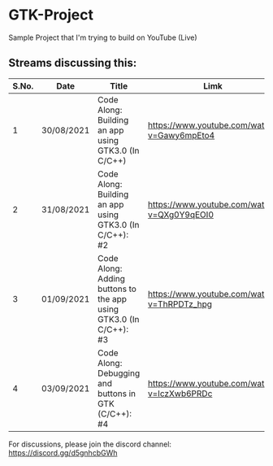 # GTK-Project
Sample Project that I'm trying to build on YouTube (Live)

## Streams discussing this:

S.No. | Date | Title | Limk |
--- | --- | --- | --- |
1 | 30/08/2021 | Code Along: Building an app using GTK3.0 (In C/C++) | https://www.youtube.com/watch?v=Gawy6mpEto4
2 | 31/08/2021 | Code Along: Building an app using GTK3.0 (In C/C++): #2 | https://www.youtube.com/watch?v=QXg0Y9qEOI0
3 | 01/09/2021 | Code Along: Adding buttons to the app using GTK3.0 (In C/C++): #3 | https://www.youtube.com/watch?v=ThRPDTz_hpg
4 | 03/09/2021 | Code Along: Debugging and buttons in GTK (C/C++): #4 | https://www.youtube.com/watch?v=IczXwb6PRDc

For discussions, please join the discord channel: https://discord.gg/d5gnhcbGWh
